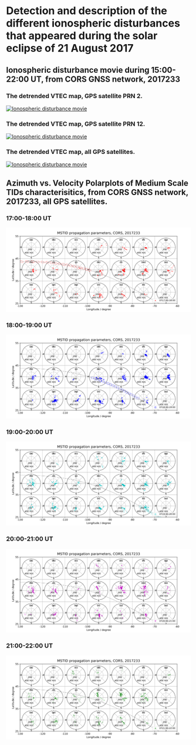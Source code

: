 # Detection and description of the different ionospheric disturbances that appeared during the solar eclipse of 21 August 2017

## Ionospheric disturbance movie during 15:00-22:00 UT, from CORS GNSS network, 2017233

### The detrended VTEC map, GPS satellite PRN 2.

[![Ionospheric disturbance movie](http://img.youtube.com/vi/g1IQnLBX6cc/0.jpg)](http://www.youtube.com/watch?v=g1IQnLBX6cc "Ionospheric disturbance movie")

### The detrended VTEC map, GPS satellite PRN 12.

[![Ionospheric disturbance movie](http://img.youtube.com/vi/O8eYn-0jLX4/0.jpg)](http://www.youtube.com/watch?v=O8eYn-0jLX4 "Ionospheric disturbance movie")

### The detrended VTEC map, all GPS satellites.

[![Ionospheric disturbance movie](http://img.youtube.com/vi/zsWsSRD3bcQ/0.jpg)](http://www.youtube.com/watch?v=zsWsSRD3bcQ "Ionospheric disturbance movie")

## Azimuth vs. Velocity Polarplots of Medium Scale TIDs characterisitics, from CORS GNSS network, 2017233, all GPS satellites.

### 17:00-18:00 UT

![](Grid_Bow_Wave_Disp_3x7_MSTID_deNoise_polarplots_CORS_2017233_ele05_UT1700_2200_Delta60min_Wlenthd600_PQF10_MWeig10_UTH17.png)

### 18:00-19:00 UT

![](Grid_Bow_Wave_Disp_3x7_MSTID_deNoise_polarplots_CORS_2017233_ele05_UT1700_2200_Delta60min_Wlenthd600_PQF10_MWeig10_UTH18.png)

### 19:00-20:00 UT

![](Grid_Bow_Wave_Disp_3x7_MSTID_deNoise_polarplots_CORS_2017233_ele05_UT1700_2200_Delta60min_Wlenthd600_PQF10_MWeig10_UTH19.png)

### 20:00-21:00 UT

![](Grid_Bow_Wave_Disp_3x7_MSTID_deNoise_polarplots_CORS_2017233_ele05_UT1700_2200_Delta60min_Wlenthd600_PQF10_MWeig10_UTH20.png)

### 21:00-22:00 UT

![](Grid_Bow_Wave_Disp_3x7_MSTID_deNoise_polarplots_CORS_2017233_ele05_UT1700_2200_Delta60min_Wlenthd600_PQF10_MWeig10_UTH21.png)
